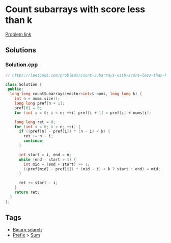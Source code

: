 # Count subarrays with score less than k

[Problem link](https://leetcode.com/problems/count-subarrays-with-score-less-than-k)

## Solutions


### Solution.cpp
```cpp
// https://leetcode.com/problems/count-subarrays-with-score-less-than-k

class Solution {
 public:
  long long countSubarrays(vector<int>& nums, long long k) {
    int n = nums.size();
    long long pref[n + 1];
    pref[0] = 0;
    for (int i = 0; i < n; ++i) pref[i + 1] = pref[i] + nums[i];

    long long ret = 0;
    for (int i = 0; i < n; ++i) {
      if ((pref[n] - pref[i]) * (n - i) < k) {
        ret += n - i;
        continue;
      }

      int start = i, end = n;
      while (end - start > 1) {
        int mid = (end + start) >> 1;
        ((pref[mid] - pref[i]) * (mid - i) < k ? start : end) = mid;
      }

      ret += start - i;
    }
    return ret;
  }
};
```
## Tags

* [Binary search](/README.md#Binary_search)
* [Prefix](/README.md#Prefix) > [Sum](/README.md#Prefix-Sum)
